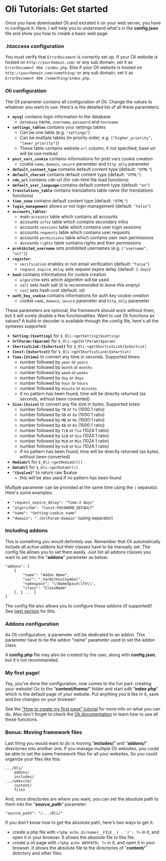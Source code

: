 
# Oli Tutorials: Get started

Once you have downloaded Oli and extrated it on your web server, you have to configure it.
Here, I will help you to understand what's in the **config.json** file and show you how to create a basic web page.

### .htaccess configuration

You must verify that `ErrorDocument` is correctly set up.
If your Oli website is hosted on `http://yourdomain.com/` or any sub domain, set it as `ErrorDocument 404 /index.php`.
Else if your Oli website is hosted on `http://yourdomain.com/something/` or any sub domain, set it as `ErrorDocument 404 /something/index.php`.


### Oli configuration

The Oli parameter contains all configuration of Oli. Change the values to whatever you want to use. Here's is the detailed list of all these parameters:

- **`mysql`** contains login information to the database
	- `database` name, `username`, `password` and `hostname`
- **`settings_tables`** contains your settings tables
	- Can be one table (e.g. `"settings"`)
	- Can be multiple tables (in priority order, e.g. `["higher_priority", "lower_priority"]`)
	- These table contains website `url` column, if not specified, base url will be use instead
- **`post_vars_cookie`** contains informations for post vars cookie creation
	- cookie `name`, `domain`, `secure` parameter and `http_only` parameter
- **`default_content_type`** contains default content type (default: `"HTML"`)
- **`default_charset`** contains default content type (default: `"HTML"`)
- **`cdn_url`** contains cdn url (for cdn html file load functions)
- **`default_user_language`** contains default content type (default: `"en"`)
- **`translations_table`** contains translations table name (for translations functions)
- **`time_zone`** contains default content type (default: `"HTML"`)
- **`login_management`** allows or not login management (default: `"false"`)
- **`accounts_tables`**:
	- main `accounts` table which contains all accounts
	- accounts `infos` table which  contains secondary infos
	- accounts `sessions` table which contains user login sessions
	- accounts `requests` table which contains user requests
	- accounts `permissions` table which contains user own permissions
	- accounts `rights` table contains rights and their permissions
- **`prohibited_username`** sets prohibited usernames (e.g. `["username", "all"]`)
- **`register`**:
	- `verification` enables or not email verification (default: `"false"`)
	- `request_expire_delay` sets request expire delay (default: `2 days`)
- **`hash`** contains informations for cookie creation
	- `algorithm` sets which algorithm will be used
	- `salt` sets hash salt (it is *recommended to leave this empty*)
	- `cost` sets hash cost (default: `10`)
- **`auth_key_cookie`** contains informations for auth key cookie creation
	- cookie `name`, `domain`, `secure` parameter and `http_only` parameter

These parameters are optional, the framework should work without them, but it will surely disable a few functionalities.
Want to use Oli functions as values? A build-in decoder is available through the config file, here's all the syntaxes supported:

- **`Setting:{$setting}`** for `$_Oli->getSetting($setting)`
- **`UrlParam:{$param}`** for `$_Oli->getUrlParam($param)`
- **`ShortcutLink:{$shortcut}`** for `$_Oli->getShortcutLink($shortcut)`
- **`Const:{$shortcut}`** for `$_Oli->getShortcutLink($shortcut)`
- **`Time:{$time}`** to convert any time in seconds. Supported times:
	- number followed by `year` or `years`
	- number followed by `month` or `months`
	- number followed by `week` or `weeks`
	- number followed by `day` or `days`
	- number followed by `hour` or `hours`
	- number followed by `minute` or `minutes`
	- if no pattern has been found, time will be directly returned (as seconds, without been converted)
- **`Size:{$size}`** to convert any file size in bytes. Supported sizes:
	- number followed by `TB` or `To` (1000:1 ratio)
	- number followed by `GB` or `Go` (1000:1 ratio)
	- number followed by `MB` or `Mo` (1000:1 ratio)
	- number followed by `KB` or `Ko` (1000:1 ratio)
	- number followed by `TiB` or `Tio` (1024:1 ratio)
	- number followed by `GiB` or `Gio` (1024:1 ratio)
	- number followed by `MiB` or `Mio` (1024:1 ratio)
	- number followed by `KiB` or `Kio` (1024:1 ratio)
	- if no pattern has been found, time will be directly returned (as bytes, without been converted)
- **`MediaUrl`** for `$_Oli->getMediaUrl()`
- **`DataUrl`** for `$_Oli->getDataUrl()`
- **`"{$value}"`** to return raw $value
	- this will be also used if no pattern has been found

Multiple parameter can be provided at the same time using the `|` separator.
Here's some examples:

- `"request_expire_delay": "Time:3 days"`
- `"algorithm": "Const:PASSWORD_DEFAULT"`
- `"name": "Setting:cookie_name"`
- `"domain": ".|UrlParam:domain"` (using separator)

### Including addons

This is something you would definitely use.
Remember that Oli automatically include all active addons but their classes have to be manually set. The config file allows you to set them easily. Just list all addons classes you want to set into the "**addons**" parameter as below:
	
	"addons": [
		{
			"name": "Addon Name",
			"var": "_VarWithoutSymbol",
			"namespace": "\\NameSpace\\To\\",
			"class": "ClassName"
		}, { ... }
	]

The config file also allows you to configure these addons (if supported)! See [next section](#addonsconfig) for this.

### Addons configuration

As Oli configuration, a parameter will be dedicated to an addon. This parameter have to be the addon "name" parameter used to set the addon class.

A **config.php** file may also be created by the user, along with **config.json**, but it's not recommended.

### My first page!

Yay, you've done the configuration, now comes to the fun part: creating your website!
Go to the “**content/theme/**” folder and start edit “**index.php**” which is the default page of your website. Put anything you'd like in it, save and live changes on your browser!

See the ["How to create my first page" tutorial](#) for more info on what you can do. Also don't forget to check the [Oli documentation](#) to learn how to use all these functions.

### Bonus: Moving framework files

Last thing you would want to do is moving “**includes/**” and “**addons/**” directories into another one. If you manage multiple Oli websites, you could be able to set the same framework files for all your websites.
So you could organize your files like this:

	.../Oli/
		addons/
		includes/
	.../website/
		content/
		files

And, once directories are where you want, you can set the absolute path to them into the "**source_path**" parameter:

	"source_path": "/.../Oli/"

If you don't know how to get the absolute path, here's two ways to get it:

- create a php file with `<?php echo dirname(__FILE__) . '/'; ?>` in it, and open it in your browser. It shows the absolute file to this file.
- create a oli page with `<?php echo ABSPATH; ?>` in it, and open it in your browser. It shows the absolute file to the directories of "**content/**" directory and other files.